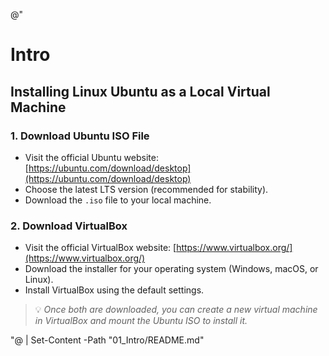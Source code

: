 @"
# Intro

## Installing Linux Ubuntu as a Local Virtual Machine

### 1. Download Ubuntu ISO File
- Visit the official Ubuntu website: [https://ubuntu.com/download/desktop](https://ubuntu.com/download/desktop)
- Choose the latest LTS version (recommended for stability).
- Download the `.iso` file to your local machine.

### 2. Download VirtualBox
- Visit the official VirtualBox website: [https://www.virtualbox.org/](https://www.virtualbox.org/)
- Download the installer for your operating system (Windows, macOS, or Linux).
- Install VirtualBox using the default settings.

> 💡 *Once both are downloaded, you can create a new virtual machine in VirtualBox and mount the Ubuntu ISO to install it.*

"@ | Set-Content -Path "01_Intro/README.md"
